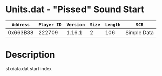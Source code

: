 # Units.dat - "Pissed" Sound Start

| `Address` | `Player ID` | `Version` | `Size` | `Length` | `SCR` |
| ---------- | ----------- | --------- | ------ | -------- | ---- |
| 0x663B38 | 222709 | 1.16.1 | 2 | 106 | Simple Data |

# Description

sfxdata.dat start index